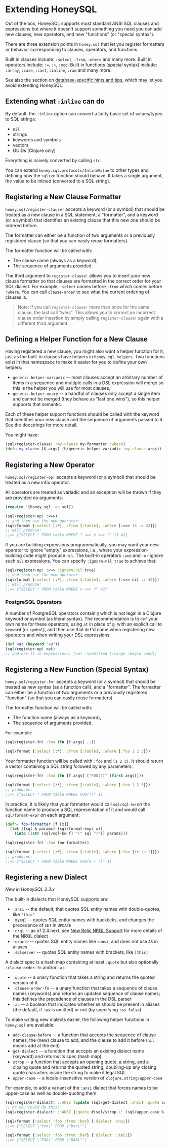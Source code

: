 # Extending HoneySQL

Out of the box, HoneySQL supports most standard ANSI SQL clauses
and expressions but where it doesn't support something you need
you can add new clauses, new operators, and new "functions" (or
"special syntax").

There are three extension points in `honey.sql` that let you
register formatters or behavior corresponding to clauses,
operators, and functions.

Built in clauses include: `:select`, `:from`, `:where` and
many more. Built in operators include: `:=`, `:+`, `:mod`.
Built in functions (special syntax) include: `:array`, `:case`,
`:cast`, `:inline`, `:raw` and many more.

See also the section on
[database-specific hints and tips](databases.md), which may
let you avoid extending HoneySQL.

## Extending what `:inline` can do

By default, the `:inline` option can convert a fairly
basic set of values/types to SQL strings:
* `nil`
* strings
* keywords and symbols
* vectors
* UUIDs (Clojure only)

Everything is naively converted by calling `str`.

You can extend `honey.sql.protocols/InlineValue` to
other types and defining how the `sqlize` function
should behave. It takes a single argument, the value
to be inlined (converted to a SQL string).

## Registering a New Clause Formatter

`honey.sql/register-clause!` accepts a keyword (or a symbol)
that should be treated as a new clause in a SQL statement,
a "formatter", and a keyword (or a symbol) that identifies
an existing clause that this new one should be ordered before.

The formatter can either be a function
of two arguments or a previously registered clause (so
that you can easily reuse formatters).

The formatter function will be called with:
* The clause name (always as a keyword),
* The sequence of arguments provided.

The third argument to `register-clause!` allows you to
insert your new clause formatter so that clauses are
formatted in the correct order for your SQL dialect.
For example, `:select` comes before `:from` which comes
before `:where`. You can call `clause-order` to see what the
current ordering of clauses is.

> Note: if you call `register-clause!` more than once for the same clause, the last call "wins". This allows you to correct an incorrect clause order insertion by simply calling `register-clause!` again with a different third argument.

## Defining a Helper Function for a New Clause

Having registered a new clause, you might also want a helper function
for it, just as the built-in clauses have helpers in `honey.sql.helpers`.
Two functions exist in that namespace to make it easier for you to
define your own helpers:

* `generic-helper-variadic` -- most clauses accept an arbitrary number of items in a sequence and multiple calls in a DSL expression will merge so this is the helper you will use for most clauses,
* `generic-helper-unary` -- a handful of clauses only accept a single item and cannot be merged (they behave as "last one wins"), so this helper supports that semantic.

Each of these helper support functions should be called with the keyword that
identifies your new clause and the sequence of arguments passed to it. See
the docstrings for more detail.

You might have:

<!-- :test-doc-blocks/skip -->
```clojure
(sql/register-clause! :my-clause my-formatter :where)
(defn my-clause [& args] (h/generic-helper-variadic :my-clause args))
```

## Registering a New Operator

`honey.sql/register-op!` accepts a keyword (or a symbol) that
should be treated as a new infix operator.

All operators are treated as variadic and an exception will be
thrown if they are provided no arguments:

```clojure
(require '[honey.sql :as sql])

(sql/register-op! :<=>)
;; and then use the new operator:
(sql/format {:select [:*], :from [:table], :where [:<=> 13 :x 42]})
;; will produce:
;;=> ["SELECT * FROM table WHERE ? <=> x <=> ?" 13 42]
```

If you are building expressions programmatically, you
may want your new operator to ignore "empty" expressions,
i.e., where your expression-building code might produce
`nil`. The built-in operators `:and` and `:or` ignore
such `nil` expressions. You can specify `:ignore-nil true`
to achieve that:

```clojure
(sql/register-op! :<=> :ignore-nil true)
;; and then use the new operator:
(sql/format {:select [:*], :from [:table], :where [:<=> nil :x 42]})
;; will produce:
;;=> ["SELECT * FROM table WHERE x <=> ?" 42]
```

### PostgreSQL Operators

A number of PostgreSQL operators contain `@` which is not legal in a Clojure keyword or symbol (as literal syntax). The recommendation is to `def` your own name for these
operators, using `at` in place of `@`, with an explicit call to `keyword` (or `symbol`), and then use that `def`'d name when registering new operators and when writing
your DSL expressions:

```clojure
(def <at (keyword "<@"))
(sql/register-op! <at)
;; and use it in expressions: [<at :submitted [:range :begin :end]]
```

## Registering a New Function (Special Syntax)

`honey.sql/register-fn!` accepts a keyword (or a symbol)
that should be treated as new syntax (as a function call),
and a "formatter". The formatter can either be a function
of two arguments or a previously registered "function" (so
that you can easily reuse formatters).

The formatter function will be called with:
* The function name (always as a keyword),
* The sequence of arguments provided.

For example:

<!-- :test-doc-blocks/skip -->
```clojure
(sql/register-fn! :foo (fn [f args] ..))

(sql/format {:select [:*], :from [:table], :where [:foo 1 2 3]})
```

Your formatter function will be called with `:foo` and `(1 2 3)`.
It should return a vector containing a SQL string followed by
any parameters:

```clojure
(sql/register-fn! :foo (fn [f args] ["FOO(?)" (first args)]))

(sql/format {:select [:*], :from [:table], :where [:foo 1 2 3]})
;; produces:
;;=> ["SELECT * FROM table WHERE FOO(?)" 1]
```

In practice, it is likely that your formatter would call
`sql/sql-kw` on the function name to produce a SQL representation
of it and would call `sql/format-expr` on each argument:

```clojure
(defn- foo-formatter [f [x]]
  (let [[sql & params] (sql/format-expr x)]
    (into [(str (sql/sql-kw f) "(" sql ")")] params)))

(sql/register-fn! :foo foo-formatter)

(sql/format {:select [:*], :from [:table], :where [:foo [:+ :a 1]]})
;; produces:
;;=> ["SELECT * FROM table WHERE FOO(a + ?)" 1]
```

## Registering a new Dialect

_New in HoneySQL 2.3.x_

The built-in dialects that HoneySQL supports are:
* `:ansi` -- the default, that quotes SQL entity names with double-quotes, like `"this"`
* `:mysql` -- quotes SQL entity names with backticks, and changes the precedence of `SET` in `UPDATE`
* `:nrql` -- as of 2.4.next, see [New Relic NRQL Support](nrsql.md) for more details of the NRQL dialect
* `:oracle` -- quotes SQL entity names like `:ansi`, and does not use `AS` in aliases
* `:sqlserver` -- quotes SQL entity names with brackets, like `[this]`

A dialect spec is a hash map containing at least `:quote` but also optionally `:clause-order-fn` and/or `:as`:
* `:quote` -- a unary function that takes a string and returns the quoted version of it
* `:clause-order-fn` -- a unary function that takes a sequence of clause names (keywords) and returns an updated sequence of clause names; this defines the precedence of clauses in the DSL parser
* `:as` -- a boolean that indicates whether `AS` should be present in aliases (the default, if `:as` is omitted) or not (by specifying `:as false`)

To make writing new dialects easier, the following helper functions in `honey.sql` are available:
* `add-clause-before` -- a function that accepts the sequence of clause names, the (new) clause to add, and the clause to add it before (`nil` means add at the end)
* `get-dialect` -- a function that accepts an existing dialect name (keyword) and returns its spec (hash map)
* `strop` -- a function that accepts an opening quote, a string, and a closing quote and returns the quoted string, doubling-up any closing quote characters inside the string to make it legal SQL
* `upper-case` -- a locale-insensitive version of `clojure.string/upper-case`

For example, to add a variant of the `:ansi` dialect that forces names to be upper-case as well as double-quoting them:

```clojure
(sql/register-dialect! ::ANSI (update (sql/get-dialect :ansi) :quote comp sql/upper-case))
;; or you could do this:
(sql/register-dialect! ::ANSI {:quote #(sql/strop \" (sql/upper-case %) \")})

(sql/format {:select :foo :from :bar} {:dialect :ansi})
;;=> ["SELECT \"foo\" FROM \"bar\""]

(sql/format {:select :foo :from :bar} {:dialect ::ANSI})
;;=> ["SELECT \"FOO\" FROM \"BAR\""]
```
